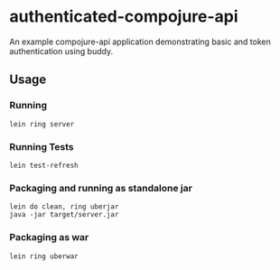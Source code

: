 # authenticated-compojure-api

An example compojure-api application demonstrating basic and token authentication using buddy.

## Usage

### Running

`lein ring server`

### Running Tests

`lein test-refresh`

### Packaging and running as standalone jar

```
lein do clean, ring uberjar
java -jar target/server.jar
```

### Packaging as war

`lein ring uberwar`
